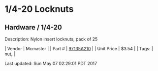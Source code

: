# 1/4-20 Locknuts
## Hardware / 1/4-20
Description: 	Nylon insert locknuts, pack of 25 

| Vendor | Mcmaster | 
| Part # | [97135A210](https://www.mcmaster.com/#97135A210) | 
| Unit Price | $3.54 | 
| Tags: | nut,  | 

Last updated: Sun May 07 02:29:01 PDT 2017